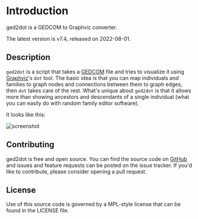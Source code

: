 # Introduction

ged2dot is a GEDCOM to Graphviz converter.

The latest version is v7.4, released on 2022-08-01.

## Description

`ged2dot` is a script that takes a [GEDCOM](http://en.wikipedia.org/wiki/GEDCOM) file and tries to
visualize it using [Graphviz](http://www.graphviz.org/)'s `dot` tool. The basic idea is that you can
map individuals and families to graph nodes and connections between them to graph edges, then `dot`
takes care of the rest. What's unique about `ged2dot` is that it allows more than showing ancestors
and descendants of a single individual (what you can easily do with random family editor software).

It looks like this:

![screenshot](https://vmiklos.hu/ged2dot/tests/screenshot.png)

## Contributing

ged2dot is free and open source. You can find the source code on
[GitHub](https://github.com/vmiklos/ged2dot) and issues and feature requests can be posted on
the issue tracker. If you'd like to contribute, please consider opening a pull request.

## License

Use of this source code is governed by a MPL-style license that can be found in
the LICENSE file.
